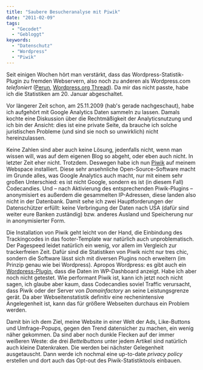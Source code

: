 ```yaml
---
title: "Saubere Besucheranalyse mit Piwik"
date: "2011-02-09"
tags:
  - "Gecodet"
  - "Gebloggt"
keywords:
  - "Datenschutz"
  - "Wordpress"
  - "Piwik"
---
```


Seit einigen Wochen hört man verstärkt, dass das Wordpress-Statistik-Plugin zu fremden Webservern, also noch zu anderen als Wordpress.com _telefoniert_ ([Perun](http://www.perun.net/2011/02/02/wordpress-com-stats-telefoniert-mit-dritten/), [Wordpress.org Thread](http://wordpress.org/support/topic/plugin-wordpresscom-stats-quantserve-code-in-stats-javascript)). Da mir das nicht passte, habe ich die Statistiken am 20. Januar abgeschaltet.

Vor längerer Zeit schon, am 25.11.2009 (hab's gerade nachgeschaut), habe ich aufgehört mit Google Analytics Daten sammeln zu lassen. Damals kochte eine Diskussion über die Rechtmäßigkeit der Analyticsnutzung und ich bin der Ansicht: dies ist eine private Seite, da brauche ich solche juristischen Probleme (und sind sie noch so unwirklich) nicht hereinzulassen.

Keine Zahlen sind aber auch keine Lösung, jedenfalls nicht, wenn man wissen will, was auf dem eigenen Blog so abgeht, oder eben auch nicht. In letzter Zeit eher nicht. Trotzdem. Deswegen habe ich nun [Piwik](http://piwik.org/) auf meinem Webspace installiert. Diese sehr ansehnliche Open-Source-Software macht im Grunde alles, was Google Analytics auch macht, nur mit einem sehr großen Unterschied: es ist nicht Google, sondern es ist (in diesem Fall) Codecandies. Und – nach Aktivierung des entsprechenden Piwik-Plugins – anonymisiert es außerdem die gesammelten IP-Adressen, diese landen also nicht in der Datenbank. Damit sehe ich zwei Hauptforderungen der Datenschützer erfüllt: keine Verbringung der Daten nach USA (dafür sind weiter eure Banken zuständig) bzw. anderes Ausland und Speicherung nur in anonymisierter Form.

Die Installation von Piwik geht leicht von der Hand, die Einbindung des Trackingcodes in das footer-Template war natürlich auch unproblematisch. Der Pagespeed leidet natürlich ein wenig, vor allem im Vergleich zur trackerfreien Zeit. Dafür sind die Statistiken von Piwik nicht nur tres chic, sondern die Software lässt sich mit diversen Plugins noch erweitern (im Prinzip genau wie bei Wordpress). Apropos Wordpress: es gibt auch ein [Wordpress-Plugin](http://wordpress.org/extend/plugins/wp-piwik/), dass die Daten im WP-Dashboard anzeigt. Habe ich aber noch nicht getestet. Wie performant Piwik ist, kann ich jetzt noch nicht sagen, ich glaube aber kaum, dass Codecandies soviel Traffic verursacht, dass Piwik oder der Server von _Domainfactory_ an seine Leistungsgrenze gerät. Da aber Webseitenstatistik definitiv eine rechenintensive Angelegenheit ist, kann das für größere Webseiten durchaus ein Problem werden.

Damit bin ich dem Ziel, meine Website in einer Welt der Ads, Like-Buttons und Umfrage-Popups, gegen den Trend datensicher zu machen, ein wenig näher gekommen. Da sind aber noch dunkle Flecken auf der immer weißeren Weste: die drei _Bettelbuttons_ unter jedem Artikel sind natürlich auch kleine Datenkraken. Die werden bei nächster Gelegenheit ausgetauscht. Dann werde ich nochmal eine up-to-date _privacy policy_ erstellen und dort auch das Opt-out des Piwik-Statistiktools einbauen.
